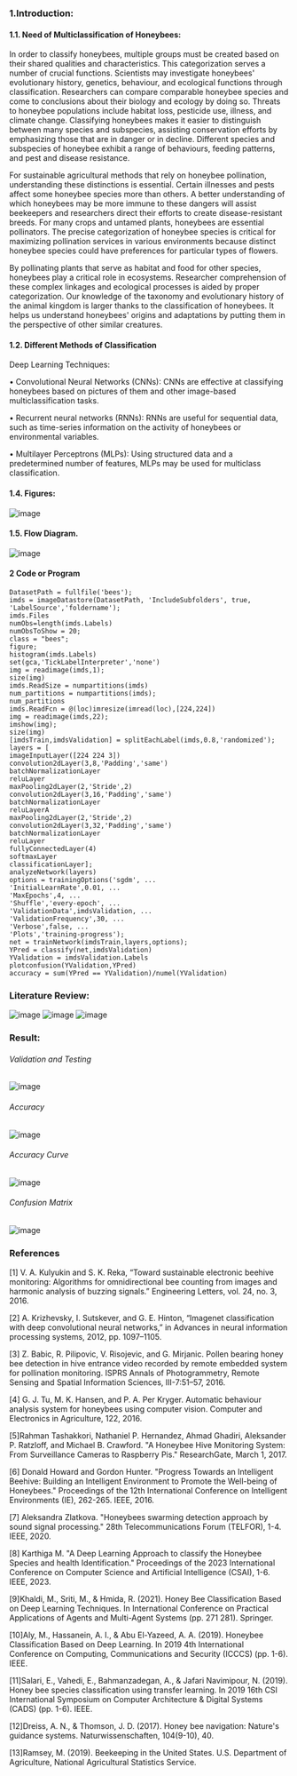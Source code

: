 ### 1.Introduction:
#### 1.1. Need of Multiclassification of Honeybees:  
In order to classify honeybees, multiple groups must be created based on their shared qualities and characteristics. This categorization serves a number of crucial functions. Scientists may investigate honeybees' evolutionary history, genetics, behaviour, and ecological functions through classification. Researchers can compare comparable honeybee species and come to conclusions about their biology and ecology by doing so. Threats to honeybee populations include habitat loss, pesticide use, illness, and climate change. Classifying honeybees makes it easier to distinguish between many species and subspecies, assisting conservation efforts by emphasizing those that are in danger or in decline. Different species and subspecies of honeybee exhibit a range of behaviours, feeding patterns, and pest and disease resistance.  

For sustainable agricultural methods that rely on honeybee pollination, understanding these distinctions is essential. Certain illnesses and pests affect some honeybee species more than others. A better understanding of which honeybees may be more immune to these dangers will assist beekeepers and researchers direct their efforts to create disease-resistant breeds. For many crops and untamed plants, honeybees are essential pollinators. The precise categorization of honeybee species is critical for maximizing pollination services in various environments because distinct honeybee species could have preferences for particular types of flowers.

By pollinating plants that serve as habitat and food for other species, honeybees play a critical role in ecosystems. Researcher comprehension of these complex linkages and ecological processes is aided by proper categorization. Our knowledge of the taxonomy and evolutionary history of the animal kingdom is larger thanks to the classification of honeybees. It helps us understand honeybees' origins and adaptations by putting them in the perspective of other similar creatures.

#### 1.2. Different Methods of Classification
Deep Learning Techniques:

• Convolutional Neural Networks (CNNs): CNNs are effective at classifying honeybees based on pictures of them and other image-based multiclassification tasks.

• Recurrent neural networks (RNNs): RNNs are useful for sequential data, such as time-series information on the activity of honeybees or environmental variables.

• Multilayer Perceptrons (MLPs): Using structured data and a predetermined number of features, MLPs may be used for multiclass classification.

#### 1.4. Figures:
![image](https://github.com/ManojTella/Honeybee-Classification-MiniProject/assets/94883876/ecc70a7a-af1d-465b-b50c-bed384d7df1d)
#### 1.5. Flow Diagram.
![image](https://github.com/ManojTella/Honeybee-Classification-MiniProject/assets/94883876/6548efa9-3ddd-43a8-ba85-fb71c6b04690)

 			
#### 2 Code or Program
```
DatasetPath = fullfile('bees');
imds = imageDatastore(DatasetPath, 'IncludeSubfolders', true, 'LabelSource','foldername');
imds.Files
numObs=length(imds.Labels)
numObsToShow = 20;
class = "bees";
figure;
histogram(imds.Labels)
set(gca,'TickLabelInterpreter','none')
img = readimage(imds,1); 
size(img)
imds.ReadSize = numpartitions(imds)
num_partitions = numpartitions(imds);
num_partitions
imds.ReadFcn = @(loc)imresize(imread(loc),[224,224])
img = readimage(imds,22); 
imshow(img); 
size(img)
[imdsTrain,imdsValidation] = splitEachLabel(imds,0.8,'randomized');
layers = [
imageInputLayer([224 224 3])
convolution2dLayer(3,8,'Padding','same')
batchNormalizationLayer
reluLayer
maxPooling2dLayer(2,'Stride',2)
convolution2dLayer(3,16,'Padding','same')
batchNormalizationLayer
reluLayerA
maxPooling2dLayer(2,'Stride',2)
convolution2dLayer(3,32,'Padding','same')
batchNormalizationLayer
reluLayer
fullyConnectedLayer(4)
softmaxLayer
classificationLayer];
analyzeNetwork(layers)
options = trainingOptions('sgdm', ...
'InitialLearnRate',0.01, ...
'MaxEpochs',4, ...
'Shuffle','every-epoch', ...
'ValidationData',imdsValidation, ...
'ValidationFrequency',30, ...
'Verbose',false, ...
'Plots','training-progress');
net = trainNetwork(imdsTrain,layers,options);
YPred = classify(net,imdsValidation)
YValidation = imdsValidation.Labels
plotconfusion(YValidation,YPred)
accuracy = sum(YPred == YValidation)/numel(YValidation)
```
### Literature Review:

![image](https://github.com/ManojTella/Honeybee-Classification-MiniProject/assets/94883876/63ebcac2-19f9-4893-ad0a-dad33b019647)
![image](https://github.com/ManojTella/Honeybee-Classification-MiniProject/assets/94883876/05c3a016-6b0f-4ef9-8595-c9b50ac4c7a4)
![image](https://github.com/ManojTella/Honeybee-Classification-MiniProject/assets/94883876/2f70007b-7372-4a3f-8c00-6140f63b7e43)

### Result:
###### Validation and Testing
![image](https://github.com/ManojTella/Honeybee-Classification-MiniProject/assets/94883876/346d83a5-bcf9-4067-b207-2f558dbbd4ef)

###### Accuracy
![image](https://github.com/ManojTella/Honeybee-Classification-MiniProject/assets/94883876/ec119374-2017-4485-81b9-2fafd4ef5162)

###### Accuracy Curve
![image](https://github.com/ManojTella/Honeybee-Classification-MiniProject/assets/94883876/8415cf4d-b600-49bd-960b-0a9a152a28b6)

###### Confusion Matrix
![image](https://github.com/ManojTella/Honeybee-Classification-MiniProject/assets/94883876/a5bfc68c-6fb9-4fa2-83fb-d644f3c5b333)


### References
[1] V. A. Kulyukin and S. K. Reka, “Toward sustainable electronic beehive monitoring: Algorithms for omnidirectional bee counting from images and harmonic analysis of buzzing signals.” Engineering Letters, vol. 24, no. 3, 2016.

[2] A. Krizhevsky, I. Sutskever, and G. E. Hinton, “Imagenet classification with deep convolutional neural networks,” in Advances in neural information processing systems, 2012, pp. 1097–1105.

[3] Z. Babic, R. Pilipovic, V. Risojevic, and G. Mirjanic. Pollen bearing honey bee detection in hive entrance video recorded by remote embedded system for pollination monitoring. ISPRS Annals of Photogrammetry, Remote Sensing and Spatial Information Sciences, III-7:51–57, 2016.

[4] G. J. Tu, M. K. Hansen, and P. A. Per Kryger. Automatic behaviour analysis system for honeybees using computer vision. Computer and Electronics in Agriculture, 122, 2016.

[5]Rahman Tashakkori, Nathaniel P. Hernandez, Ahmad Ghadiri, Aleksander P. Ratzloff, and Michael B. Crawford. "A Honeybee Hive Monitoring System: From Surveillance Cameras to Raspberry Pis." ResearchGate, March 1, 2017.

[6] Donald Howard and Gordon Hunter. "Progress Towards an Intelligent Beehive: Building an Intelligent Environment to Promote the Well-being of Honeybees." Proceedings of the 12th International Conference on Intelligent Environments (IE), 262-265. IEEE, 2016.

[7] Aleksandra Zlatkova. "Honeybees swarming detection approach by sound signal processing." 28th Telecommunications Forum (TELFOR), 1-4. IEEE, 2020.

[8] Karthiga M. "A Deep Learning Approach to classify the Honeybee Species and health Identification." Proceedings of the 2023 International Conference on Computer Science and Artificial Intelligence (CSAI), 1-6. IEEE, 2023.

[9]Khaldi, M., Sriti, M., & Hmida, R. (2021). Honey Bee Classification 
      Based on Deep Learning Techniques. In International Conference on 
      Practical Applications of Agents and Multi-Agent Systems (pp. 271
      281). Springer.
      
[10]Aly, M., Hassanein, A. I., & Abu El-Yazeed, A. A. (2019). Honeybee 
      Classification Based on Deep Learning. In 2019 4th International 
      Conference on Computing, Communications and Security (ICCCS) 
      (pp. 1-6). IEEE. 
      
 [11]Salari, E., Vahedi, E., Bahmanzadegan, A., & Jafari Navimipour, N. 
      (2019). Honey bee species classification using transfer learning. In 
       2019 16th CSI International Symposium on Computer Architecture 
       & Digital Systems (CADS) (pp. 1-6). IEEE.
       
[12]Dreiss, A. N., & Thomson, J. D. (2017). Honey bee navigation: 
       Nature's guidance systems. Naturwissenschaften, 104(9-10), 40. 
       
[13]Ramsey, M. (2019). Beekeeping in the United States. U.S. 
       Department of Agriculture, National Agricultural Statistics Service.
